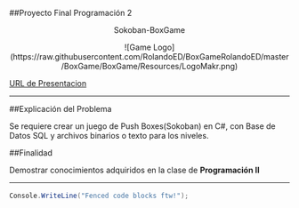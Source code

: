 ##Proyecto Final Programación 2

<p align="center"; font-size: 16px; font-weight: bold>
 Sokoban-BoxGame
</p>

<p align="center"; font-size: 16px; font-weight: bold>
![Game Logo](https://raw.githubusercontent.com/RolandoED/BoxGameRolandoED/master/BoxGame/BoxGame/Resources/LogoMakr.png)
</p>

[URL de Presentacion](https://rolandoed.github.io/Press/#/ "URL of Explanation")

---

##Explicación del Problema

Se requiere crear un juego de Push Boxes(Sokoban) en C#, con Base de Datos SQL y archivos binarios o texto para los niveles.


##Finalidad

Demostrar conocimientos adquiridos en la clase de **Programación II** 

----


<p align="right"; font-size: 16px; font-weight: bold; backgroud-color:gray>

```cs
Console.WriteLine("Fenced code blocks ftw!");
```

</p>